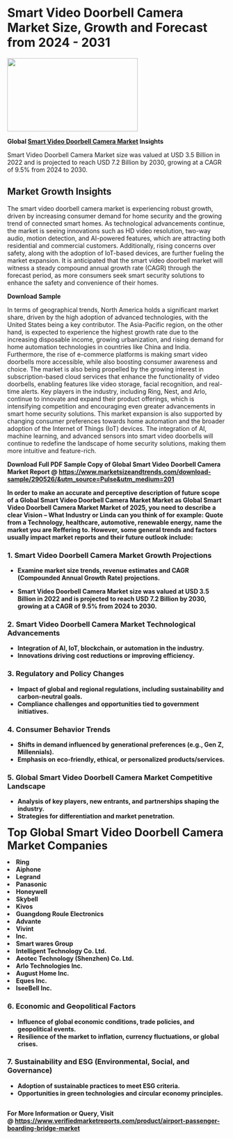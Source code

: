 <H1>Smart Video Doorbell Camera Market Size, Growth and Forecast from 2024 - 2031</H1><img class="aligncenter size-medium wp-image-584254" src="https://thirdeyenews.in/wp-content/uploads/2024/09/Global-Market-Research-300x168.jpeg" alt="" width="300" height="168" /><p><strong>Global&nbsp;<a href="https://www.marketsizeandtrends.com/download-sample/290526/&amp;utm_source=Pulse&amp;utm_medium=201">Smart Video Doorbell Camera Market</a> Insights</strong></p><p>Smart Video Doorbell Camera Market size was valued at USD 3.5 Billion in 2022 and is projected to reach USD 7.2 Billion by 2030, growing at a CAGR of 9.5% from 2024 to 2030.</p><p><h2>Market Growth Insights</h2> <p>The smart video doorbell camera market is experiencing robust growth, driven by increasing consumer demand for home security and the growing trend of connected smart homes. As technological advancements continue, the market is seeing innovations such as HD video resolution, two-way audio, motion detection, and AI-powered features, which are attracting both residential and commercial customers. Additionally, rising concerns over safety, along with the adoption of IoT-based devices, are further fueling the market expansion. It is anticipated that the smart video doorbell market will witness a steady compound annual growth rate (CAGR) through the forecast period, as more consumers seek smart security solutions to enhance the safety and convenience of their homes.</p> <p><strong>Download Sample</strong></p> <p>In terms of geographical trends, North America holds a significant market share, driven by the high adoption of advanced technologies, with the United States being a key contributor. The Asia-Pacific region, on the other hand, is expected to experience the highest growth rate due to the increasing disposable income, growing urbanization, and rising demand for home automation technologies in countries like China and India. Furthermore, the rise of e-commerce platforms is making smart video doorbells more accessible, while also boosting consumer awareness and choice. The market is also being propelled by the growing interest in subscription-based cloud services that enhance the functionality of video doorbells, enabling features like video storage, facial recognition, and real-time alerts. Key players in the industry, including Ring, Nest, and Arlo, continue to innovate and expand their product offerings, which is intensifying competition and encouraging even greater advancements in smart home security solutions. This market expansion is also supported by changing consumer preferences towards home automation and the broader adoption of the Internet of Things (IoT) devices. The integration of AI, machine learning, and advanced sensors into smart video doorbells will continue to redefine the landscape of home security solutions, making them more intuitive and feature-rich. <p><strong></p><p><span class=""><strong>Download Full PDF Sample Copy of Global Smart Video Doorbell Camera Market Report</strong> @ <a href="https://www.marketsizeandtrends.com/download-sample/290526/&amp;utm_source=Pulse&amp;utm_medium=201" target="_blank">https://www.marketsizeandtrends.com/download-sample/290526/&amp;utm_source=Pulse&amp;utm_medium=201</a></span></p><p>In order to make an accurate and perceptive description of future scope of a Global&nbsp;Smart Video Doorbell Camera Market Market as Global&nbsp;Smart Video Doorbell Camera Market Market of 2025, you need to describe a clear Vision &ndash; What Industry or Linda can you think of for example: Quote from a Technology, healthcare, automotive, renewable energy, name the market you are Reffering to. However, some general trends and factors usually impact market reports and their future outlook include:</p><h3>1.&nbsp;<strong>Smart Video Doorbell Camera Market Growth Projections</strong></h3><ul><li>Examine market size trends, revenue estimates and CAGR (Compounded Annual Growth Rate) projections.</li><li><p>Smart Video Doorbell Camera Market size was valued at USD 3.5 Billion in 2022 and is projected to reach USD 7.2 Billion by 2030, growing at a CAGR of 9.5% from 2024 to 2030.</p></li></ul><h3>2.&nbsp;<strong>Smart Video Doorbell Camera Market Technological Advancements</strong></h3><ul><li>Integration of AI, IoT, blockchain, or automation in the industry.</li><li>Innovations driving cost reductions or improving efficiency.</li></ul><h3>3.&nbsp;<strong>Regulatory and Policy Changes</strong></h3><ul><li>Impact of global and regional regulations, including sustainability and carbon-neutral goals.</li><li>Compliance challenges and opportunities tied to government initiatives.</li></ul><h3>4.&nbsp;<strong>Consumer Behavior Trends</strong></h3><ul><li>Shifts in demand influenced by generational preferences (e.g., Gen Z, Millennials).</li><li>Emphasis on eco-friendly, ethical, or personalized products/services.</li></ul><h3>5.&nbsp;<strong>Global Smart Video Doorbell Camera Market Competitive Landscape</strong></h3><ul><li>Analysis of key players, new entrants, and partnerships shaping the industry.</li><li>Strategies for differentiation and market penetration.</li></ul><p data-pm-slice="1 1 []"><span style="color: inherit; font-family: inherit; font-size: 25px;">Top Global Smart Video Doorbell Camera Market Companies</span></p><div class="" data-test-id=""><p><li>Ring</li><li> Aiphone</li><li> Legrand</li><li> Panasonic</li><li> Honeywell</li><li> Skybell</li><li> Kivos</li><li> Guangdong Roule Electronics</li><li> Advante</li><li> Vivint</li><li> Inc.</li><li> Smart wares Group</li><li> Intelligent Technology Co. Ltd.</li><li> Aeotec Technology (Shenzhen) Co. Ltd.</li><li> Arlo Technologies Inc.</li><li> August Home Inc.</li><li> Eques Inc.</li><li> IseeBell Inc.</li></p></div><h3>6.&nbsp;<strong>Economic and Geopolitical Factors</strong></h3><ul><li>Influence of global economic conditions, trade policies, and geopolitical events.</li><li>Resilience of the market to inflation, currency fluctuations, or global crises.</li></ul><h3>7.&nbsp;<strong>Sustainability and ESG (Environmental, Social, and Governance)</strong></h3><ul><li>Adoption of sustainable practices to meet ESG criteria.</li><li>Opportunities in green technologies and circular economy principles.</li></ul><h2><strong style="font-size: 14px;">For More Information or Query, Visit @&nbsp;</strong><a style="background-color: #ffffff; font-size: 14px;" href="https://www.marketsizeandtrends.com/report/smart-video-doorbell-camera-market/" target="_blank">https://www.verifiedmarketreports.com/product/airport-passenger-boarding-bridge-market</a></h2>
